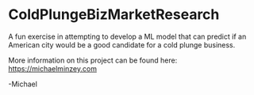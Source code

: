 # ColdPlungeBizMarketResearch

A fun exercise in attempting to develop a ML model that can predict if an American city would be a good candidate for a cold plunge business.

More information on this project can be found here: https://michaelminzey.com

-Michael
